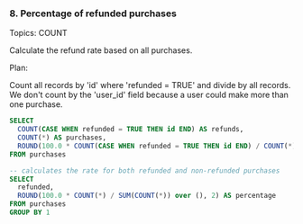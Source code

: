 ### 8. Percentage of refunded purchases 
Topics: COUNT

Calculate the refund rate based on all purchases.

Plan:

Count all records by 'id' where 'refunded = TRUE' and divide by all records.
We don't count by the 'user_id' field because a user could make more than one purchase.

```sql
SELECT 
  COUNT(CASE WHEN refunded = TRUE THEN id END) AS refunds,
  COUNT(*) AS purchases,
  ROUND(100.0 * COUNT(CASE WHEN refunded = TRUE THEN id END) / COUNT(*), 2) AS refund_rate
FROM purchases
```
  
```sql
-- calculates the rate for both refunded and non-refunded purchases
SELECT
  refunded,
  ROUND(100.0 * COUNT(*) / SUM(COUNT(*)) over (), 2) AS percentage
FROM purchases
GROUP BY 1
```